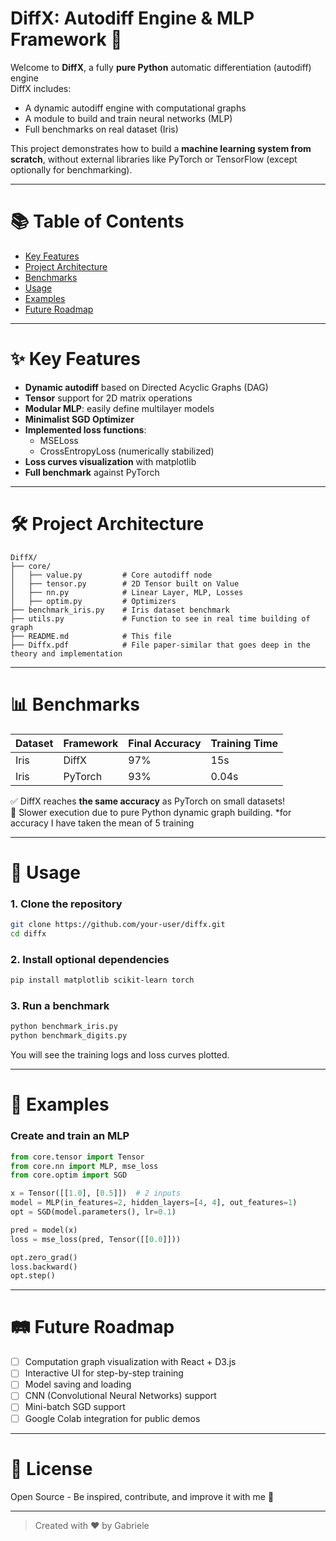# DiffX: Autodiff Engine & MLP Framework 🚀

Welcome to **DiffX**, a fully **pure Python** automatic differentiation (autodiff) engine  
DiffX includes:
- A dynamic autodiff engine with computational graphs
- A module to build and train neural networks (MLP)
- Full benchmarks on real dataset (Iris)

This project demonstrates how to build a **machine learning system from scratch**, without external libraries like PyTorch or TensorFlow (except optionally for benchmarking).

---

# 📚 Table of Contents
- [Key Features](#key-features)
- [Project Architecture](#project-architecture)
- [Benchmarks](#benchmarks)
- [Usage](#usage)
- [Examples](#examples)
- [Future Roadmap](#future-roadmap)

---

# ✨ Key Features

- **Dynamic autodiff** based on Directed Acyclic Graphs (DAG)
- **Tensor** support for 2D matrix operations
- **Modular MLP**: easily define multilayer models
- **Minimalist SGD Optimizer**
- **Implemented loss functions**:
  - MSELoss
  - CrossEntropyLoss (numerically stabilized)
- **Loss curves visualization** with matplotlib
- **Full benchmark** against PyTorch

---

# 🛠️ Project Architecture

```
DiffX/
├── core/
│   ├── value.py         # Core autodiff node
│   ├── tensor.py        # 2D Tensor built on Value
│   ├── nn.py            # Linear Layer, MLP, Losses
│   ├── optim.py         # Optimizers
├── benchmark_iris.py    # Iris dataset benchmark
├── utils.py             # Function to see in real time building of graph
├── README.md            # This file
├── Diffx.pdf            # File paper-similar that goes deep in the theory and implementation
```

---

# 📊 Benchmarks

| Dataset | Framework | Final Accuracy | Training Time |
|---------|-----------|----------------|---------------|
| Iris    | DiffX      | 97%             | 15s           |
| Iris    | PyTorch    | 93%             | 0.04s         |

✅ DiffX reaches **the same accuracy** as PyTorch on small datasets!  
🐢 Slower execution due to pure Python dynamic graph building.
*for accuracy I have taken the mean of 5 training

---

# 🚀 Usage

### 1. Clone the repository
```bash
git clone https://github.com/your-user/diffx.git
cd diffx
```

### 2. Install optional dependencies
```bash
pip install matplotlib scikit-learn torch
```

### 3. Run a benchmark
```bash
python benchmark_iris.py
python benchmark_digits.py
```

You will see the training logs and loss curves plotted.


---

# 🧪 Examples

### Create and train an MLP

```python
from core.tensor import Tensor
from core.nn import MLP, mse_loss
from core.optim import SGD

x = Tensor([[1.0], [0.5]])  # 2 inputs
model = MLP(in_features=2, hidden_layers=[4, 4], out_features=1)
opt = SGD(model.parameters(), lr=0.1)

pred = model(x)
loss = mse_loss(pred, Tensor([[0.0]]))

opt.zero_grad()
loss.backward()
opt.step()
```

---

# 🛤️ Future Roadmap

- [ ] Computation graph visualization with React + D3.js
- [ ] Interactive UI for step-by-step training
- [ ] Model saving and loading
- [ ] CNN (Convolutional Neural Networks) support
- [ ] Mini-batch SGD support
- [ ] Google Colab integration for public demos

---

# 📜 License

Open Source - Be inspired, contribute, and improve it with me 🚀

---

> Created with ❤️ by Gabriele

